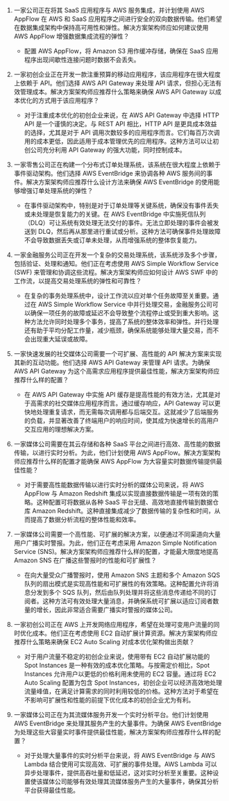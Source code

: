 1. 一家公司正在将其 SaaS 应用程序与 AWS 服务集成，并计划使用 AWS AppFlow 在 AWS 和 SaaS 应用程序之间进行安全的双向数据传输。他们希望在数据集成架构中保持高可用性和弹性。解决方案架构师应如何建议使用 AWS AppFlow 增强数据集成流程的弹性？
   + 配置 AWS AppFlow，将 Amazon S3 用作缓冲存储，确保在 SaaS 应用程序出现间歇性连接问题时数据不会丢失。
2. 一家初创企业正在开发一款注重预算的移动应用程序，该应用程序在很大程度上依赖于 API。他们选择 AWS API Gateway 来处理 API 请求，但担心无法有效管理成本。解决方案架构师应推荐什么策略来确保 AWS API Gateway 以成本优化的方式用于该应用程序？
   + 对于注重成本优化的初创企业来说，在 AWS API Gateway 中选择 HTTP API 是一个谨慎的决定。与 REST API 相比，HTTP API 是更具成本效益的选择，尤其是对于 API 调用次数较多的应用程序而言。它们每百万次调用的成本更低，因此适用于成本管理优先的应用程序。这种方法可以让初创公司充分利用 API Gateway 的强大功能，同时控制成本。
3. 一家零售公司正在构建一个分布式订单处理系统，该系统在很大程度上依赖于事件驱动架构。他们选择 AWS EventBridge 来协调各种 AWS 服务间的事件。解决方案架构师应推荐什么设计方法来确保 AWS EventBridge 的使用能够增强订单处理系统的弹性？
   + 在事件驱动架构中，特别是对于订单处理等关键系统，确保没有事件丢失或未处理是恢复能力的关键。在 AWS EventBridge 中实施死信队列（DLQ）可让系统有效处理无法交付的事件。无法立即处理的事件会被发送到 DLQ，然后再从那里进行重试或分析。这种方法可确保事件处理故障不会导致数据丢失或订单未处理，从而增强系统的整体恢复能力。
4. 一家金融服务公司正在开发一个复杂的交易处理系统，该系统涉及多个步骤，包括验证、处理和通知。他们正在考虑使用 AWS Simple Workflow Service (SWF) 来管理和协调这些流程。解决方案架构师应如何设计 AWS SWF 中的工作流，以提高交易处理系统的弹性和可靠性？
   + 在复杂的事务处理系统中，设计工作流以应对单个任务故障至关重要。通过在 AWS Simple Workflow Service 中并行处理交易，金融服务公司可以确保一项任务的故障或延迟不会导致整个流程停止或受到重大影响。这种方法允许同时处理多个事务，提高了系统的整体效率和弹性。并行处理还有助于平均分配工作量，减少瓶颈，确保系统能够处理大量交易，而不会出现重大延误或故障。
5. 一家快速发展的社交媒体公司需要一个可扩展、高性能的 API 解决方案来实现其新的互动功能。他们选择 AWS API Gateway 来管理 API 请求。为确保 AWS API Gateway 为这个高需求应用程序提供最佳性能，解决方案架构师应推荐什么样的配置？
   + 在 AWS API Gateway 中实施 API 缓存是提高性能的有效方法，尤其是对于高需求的社交媒体应用程序而言。通过缓存响应，API Gateway 可以更快地处理重复请求，而无需每次调用都与后端交互。这就减少了后端服务的负载，并显著改善了终端用户的响应时间，使其成为快速增长的高用户交互应用的理想解决方案。
6. 一家媒体公司需要在其云存储和各种 SaaS 平台之间进行高效、高性能的数据传输，以进行实时分析。为此，他们计划使用 AWS AppFlow。解决方案架构师应推荐什么样的配置才能确保 AWS AppFlow 为大容量实时数据传输提供最佳性能？
   + 对于需要高性能数据传输以进行实时分析的媒体公司来说，将 AWS AppFlow 与 Amazon Redshift 集成以实现直接数据传输是一项有效的策略。这种配置可将数据从各种 SaaS 平台无缝、高效地直接传输到数据仓库 Amazon Redshift。这种直接集成减少了数据传输的复杂性和时间，从而提高了数据分析流程的整体性能和效率。
7. 一家媒体公司需要一个高性能、可扩展的解决方案，以便通过不同渠道向大量用户广播实时警报。为此，他们正在考虑采用 Amazon Simple Notification Service (SNS)。解决方案架构师应推荐什么样的配置，才能最大限度地提高 Amazon SNS 在广播这些警报时的性能和可扩展性？
   + 在向大量受众广播警报时，使用 Amazon SNS 主题和多个 Amazon SQS 队列的扇出模式是实现高性能和可扩展性的有效策略。这种配置允许将消息分发到多个 SQS 队列，然后由队列处理并将这些消息传递给不同的订阅者。这种方法可有效处理大量消息，并确保系统可扩展以适应订阅者数量的增长，因此非常适合需要广播实时警报的媒体公司。

8. 一家初创公司正在 AWS 上开发网络应用程序，希望在处理可变用户流量的同时优化成本。他们正在考虑使用 EC2 自动扩展计算资源。解决方案架构师应推荐什么策略来确保 EC2 Auto Scaling 对成本优化架构做出贡献？
   + 对于用户流量不稳定的初创企业来说，使用带有 EC2 自动扩展功能的 Spot Instances 是一种有效的成本优化策略。与按需定价相比，Spot Instances 允许用户以更低的价格利用未使用的 EC2 容量。通过将 EC2 Auto Scaling 配置为包含 Spot Instances，初创企业可以经济高效地处理流量峰值，在满足计算需求的同时利用较低的价格。这种方法对于希望在不影响可扩展性和性能的前提下优化成本的初创企业尤为有利。

9. 一家媒体公司正在为其流媒体服务开发一个实时分析平台。他们计划使用 AWS EventBridge 来处理其服务产生的大量事件。为确保 AWS EventBridge 为处理这些大容量实时事件提供最佳性能，解决方案架构师应推荐什么样的配置？

   + 对于处理大量事件的实时分析平台来说，将 AWS EventBridge 与 AWS Lambda 结合使用可实现高效、可扩展的事件处理。AWS Lambda 可以异步处理事件，提供高吞吐量和低延迟，这对实时分析至关重要。这种设置使该媒体公司能够有效处理其流媒体服务产生的大量事件，确保其分析平台获得最佳性能。

   